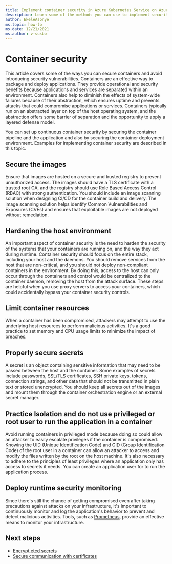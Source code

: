 ```yaml
---
title: Implement container security in Azure Kubernetes Service on Azure Stack HCI
description: Learn some of the methods you can use to implement security for containers in Azure Kubernetes Service (AKS) on Azure Stack HCI.
author: EkeleAsonye
ms.topic: how-to
ms.date: 12/21/2021
ms.author: v-susbo
---
```


# Container security

This article covers some of the ways you can secure containers and avoid introducing security vulnerabilities. Containers are an effective way to package and deploy applications. They provide operational and security benefits because applications and services are separated within an environment. Containers also help to diminish the effects of system-wide failures because of their abstraction, which ensures uptime and prevents attacks that could compromise applications or services. Containers typically run on an abstracted layer on top of the host operating system, and the abstraction offers some barrier of separation and the opportunity to apply a layered defense model. 

You can set up continuous container security by securing the container pipeline and the application and also by securing the container deployment environment. Examples for implementing container security are described in this topic.

## Secure the images

Ensure that images are hosted on a secure and trusted registry to prevent unauthorized access. The images should have a TLS certificate with a trusted root CA, and the registry should use Role Based Access Control (RBAC) with strong authentication. You should include an image scanning solution when designing CI/CD for the container build and delivery. The image scanning solution helps identify Common Vulnerabilities and Exposures (CVEs) and ensures that exploitable images are not deployed without remediation.

## Hardening the host environment

An important aspect of container security is the need to harden the security of the systems that your containers are running on, and the way they act during runtime. Container security should focus on the entire stack, including your host and the daemons. You should remove services from the host that are non-critical, and you should not deploy non-compliant containers in the environment. By doing this, access to the host can only occur through the containers and control would be centralized to the container daemon, removing the host from the attack surface. These steps are helpful when you use proxy servers to access your containers, which could accidentally bypass your container security controls. 

## Limit container resources

When a container has been compromised, attackers may attempt to use the underlying host resources to perform malicious activities. It's a good practice to set memory and CPU usage limits to minimize the impact of breaches.

## Properly secure secrets

A secret is an object containing sensitive information that may need to be passed between the host and the container. Some examples of secrets include passwords, SSL/TLS certificates, SSH private keys, tokens, connection strings, and other data that should not be transmitted in plain text or stored unencrypted. You should keep all secrets out of the images and mount them through the container orchestration engine or an external secret manager.

## Practice Isolation and do not use privileged or root user to run the application in a container

Avoid running containers in privileged mode because doing so could allow an attacker to easily escalate privileges if the container is compromised. Knowing the UID (Unique Identification Code) and GID (Group Identification Code) of the root user in a container can allow an attacker to access and modify the files written by the root on the host machine. It's also necessary to adhere to the principles of least privileges where an application only has access to secrets it needs. You can create an application user for to run the application process. 

## Deploy runtime security monitoring

Since there's still the chance of getting compromised even after taking precautions against attacks on your infrastructure, it's important to continuously monitor and log the application's behavior to prevent and detect malicious activities. Tools, such as [Prometheus](https://github.com/prometheus/prometheus), provide an effective means to monitor your infrastructure.

## Next steps

- [Encrypt etcd secrets](encrypt-secrets.md) 
- [Secure communication with certificates](secure-communication.md)